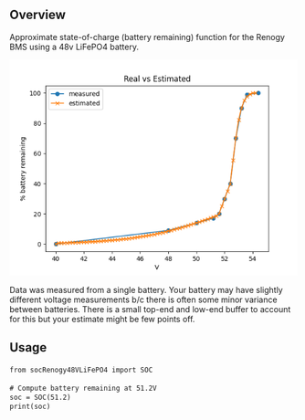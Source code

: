 Overview
--------

Approximate state-of-charge (battery remaining) function for the Renogy BMS
using a 48v LiFePO4 battery.

![real vs estimated battery remaining](figure_1.png)

Data was measured from a single battery. Your battery may have slightly
different voltage measurements b/c there is often some minor variance between
batteries. There is a small top-end and low-end buffer to account for this but
your estimate might be few points off.

Usage
-----

```
from socRenogy48VLiFePO4 import SOC

# Compute battery remaining at 51.2V
soc = SOC(51.2)
print(soc)
```

